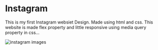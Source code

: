 # Instagram
This is my first Instagram websiet Design. Made using html and css. This website is made flex property and little responsive using media query property in css...

![instagram images](https://user-images.githubusercontent.com/90317197/151653627-bfc31a66-5557-42fd-81ee-143ed46fcf3b.JPG)









